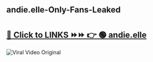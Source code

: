 
 ## andie.elle-Only-Fans-Leaked

# <h2><a href="https://clipsfans.com/andie.elle&ref=git">🔗 Click to LINKS ⏩⏩ 👉 🟢 andie.elle </a></h2>

<a href="https://clipsfans.com/andie.elle&ref=git" rel="nofollow" data-target="animated-image.originalLink"><img src="https://i.ibb.co.com/xMMVF88/686577567.gif" alt="Viral Video Original" style="max-width: 100%; display: inline-block;" data-target="animated-image.originalImage"></a>
